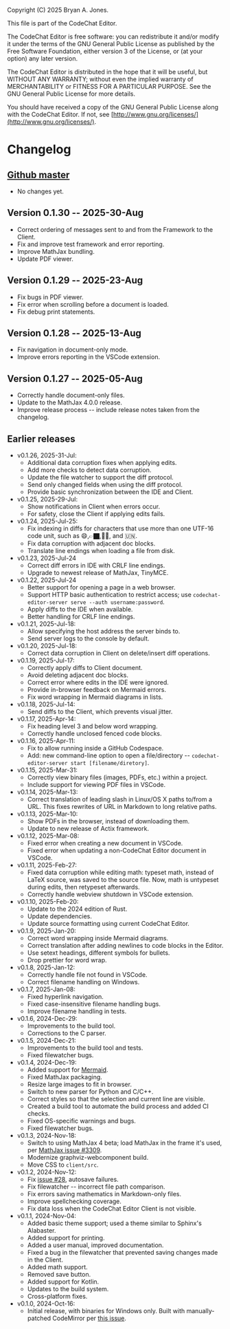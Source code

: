 Copyright (C) 2025 Bryan A. Jones.

This file is part of the CodeChat Editor.

The CodeChat Editor is free software: you can redistribute it and/or modify it
under the terms of the GNU General Public License as published by the Free
Software Foundation, either version 3 of the License, or (at your option) any
later version.

The CodeChat Editor is distributed in the hope that it will be useful, but
WITHOUT ANY WARRANTY; without even the implied warranty of MERCHANTABILITY or
FITNESS FOR A PARTICULAR PURPOSE. See the GNU General Public License for more
details.

You should have received a copy of the GNU General Public License along with the
CodeChat Editor. If not, see
[http://www.gnu.org/licenses/](http://www.gnu.org/licenses/).

Changelog
=========

[Github master](https://github.com/bjones1/CodeChat_Editor)
-----------------------------------------------------------

*   No changes yet.

Version 0.1.30 -- 2025-30-Aug
-----------------------------

*   Correct ordering of messages sent to and from the Framework to the Client.
*   Fix and improve test framework and error reporting.
*   Improve MathJax bundling.
*   Update PDF viewer.

Version 0.1.29 -- 2025-23-Aug
-----------------------------

*   Fix bugs in PDF viewer.
*   Fix error when scrolling before a document is loaded.
*   Fix debug print statements.

Version 0.1.28 -- 2025-13-Aug
-----------------------------

*   Fix navigation in document-only mode.
*   Improve errors reporting in the VSCode extension.

Version 0.1.27 -- 2025-05-Aug
-----------------------------

*   Correctly handle document-only files.
*   Update to the MathJax 4.0.0 release.
*   Improve release process -- include release notes taken from the changelog.

Earlier releases
----------------

*   v0.1.26, 2025-31-Jul:
    *   Additional data corruption fixes when applying edits.
    *   Add more checks to detect data corruption.
    *   Update the file watcher to support the diff protocol.
    *   Send only changed fields when using the diff protocol.
    *   Provide basic synchronization between the IDE and Client.
*   v0.1.25, 2025-29-Jul:
    *   Show notifications in Client when errors occur.
    *   For safety, close the Client if applying edits fails.
*   v0.1.24, 2025-Jul-25: 
    *   Fix indexing in diffs for characters that use more than one UTF-16 code
        unit, such as 😄,👉🏿,👨‍👦, and 🇺🇳.
    *   Fix data corruption with adjacent doc blocks.
    *   Translate line endings when loading a file from disk.
*   v0.1.23, 2025-Jul-24
    *   Correct diff errors in IDE with CRLF line endings.
    *   Upgrade to newest release of MathJax, TinyMCE.
*   v0.1.22, 2025-Jul-24 
    *   Better support for opening a page in a web browser.
    *   Support HTTP basic authentication to restrict access; use
        `codechat-editor-server serve --auth username:password`.
    *   Apply diffs to the IDE when available.
    *   Better handling for CRLF line endings.
*   v0.1.21, 2025-Jul-18:
    *   Allow specifying the host address the server binds to.
    *   Send server logs to the console by default.
*   v0.1.20, 2025-Jul-18:
    *   Correct data corruption in Client on delete/insert diff operations.
*   v0.1.19, 2025-Jul-17: 
    *   Correctly apply diffs to Client document.
    *   Avoid deleting adjacent doc blocks.
    *   Correct error where edits in the IDE were ignored.
    *   Provide in-browser feedback on Mermaid errors.
    *   Fix word wrapping in Mermaid diagrams in lists.
*   v0.1.18, 2025-Jul-14:
    *   Send diffs to the Client, which prevents visual jitter.
*   v0.1.17, 2025-Apr-14:
    *   Fix heading level 3 and below word wrapping.
    *   Correctly handle unclosed fenced code blocks.
*   v0.1.16, 2025-Apr-11:
    *   Fix to allow running inside a GitHub Codespace.
    *   Add: new command-line option to open a file/directory --
        `codechat-editor-server start [filename/diretory]`.
*   v0.1.15, 2025-Mar-31:
    *   Correctly view binary files (images, PDFs, etc.) within a project.
    *   Include support for viewing PDF files in VSCode.
*   v0.1.14, 2025-Mar-13:
    *   Correct translation of leading slash in Linux/OS X paths to/from a URL.
        This fixes rewrites of URL in Markdown to long relative paths.
*   v0.1.13, 2025-Mar-10:
    *   Show PDFs in the browser, instead of downloading them.
    *   Update to new release of Actix framework.
*   v0.1.12, 2025-Mar-08:
    *   Fixed error when creating a new document in VSCode.
    *   Fixed error when updating a non-CodeChat Editor document in VSCode.
*   v0.1.11, 2025-Feb-27:
    *   Fixed data corruption while editing math: typeset math, instead of LaTeX
        source, was saved to the source file. Now, math is untypeset during
        edits, then retypeset afterwards.
    *   Correctly handle webview shutdown in VSCode extension.
*   v0.1.10, 2025-Feb-20:
    *   Update to the 2024 edition of Rust.
    *   Update dependencies.
    *   Update source formatting using current CodeChat Editor.
*   v0.1.9, 2025-Jan-20:
    *   Correct word wrapping inside Mermaid diagrams.
    *   Correct translation after adding newlines to code blocks in the Editor.
    *   Use setext headings, different symbols for bullets.
    *   Drop prettier for word wrap.
*   v0.1.8, 2025-Jan-12:
    *   Correctly handle file not found in VSCode.
    *   Correct filename handling on Windows.
*   v0.1.7, 2025-Jan-08:
    *   Fixed hyperlink navigation.
    *   Fixed case-insensitive filename handling bugs.
    *   Improve filename handling in tests.
*   v0.1.6, 2024-Dec-29:
    *   Improvements to the build tool.
    *   Corrections to the C parser.
*   v0.1.5, 2024-Dec-21:
    *   Improvements to the build tool and tests.
    *   Fixed filewatcher bugs.
*   v0.1.4, 2024-Dec-19:
    *   Added support for [Mermaid](https://mermaid.js.org/).
    *   Fixed MathJax packaging.
    *   Resize large images to fit in browser.
    *   Switch to new parser for Python and C/C++.
    *   Correct styles so that the selection and current line are visible.
    *   Created a build tool to automate the build process and added CI checks.
    *   Fixed OS-specific warnings and bugs.
    *   Fixed filewatcher bugs.
*   v0.1.3, 2024-Nov-18:
    *   Switch to using MathJax 4 beta; load MathJax in the frame it's used, per
        [MathJax issue #3309](https://github.com/mathjax/MathJax/issues/3309).
    *   Modernize graphviz-webcomponent build.
    *   Move CSS to `client/src`.
*   v0.1.2, 2024-Nov-12:
    *   Fix [issue #28](https://github.com/bjones1/CodeChat_Editor/issues/28),
        autosave failures.
    *   Fix filewatcher -- incorrect file path comparison.
    *   Fix errors saving mathematics in Markdown-only files.
    *   Improve spellchecking coverage.
    *   Fix data loss when the CodeChat Editor Client is not visible.
*   v0.1.1, 2024-Nov-04:
    *   Added basic theme support; used a theme similar to Sphinx's Alabaster.
    *   Added support for printing.
    *   Added a user manual, improved documentation.
    *   Fixed a bug in the filewatcher that prevented saving changes made in the
        Client.
    *   Added math support.
    *   Removed save button.
    *   Added support for Kotlin.
    *   Updates to the build system.
    *   Cross-platform fixes.
*   v0.1.0, 2024-Oct-16:
    *   Initial release, with binaries for Windows only. Built with
        manually-patched CodeMirror per [this
        issue](https://github.com/bjones1/CodeChat_Editor/issues/27).
